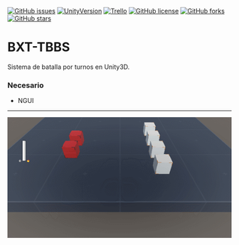 [![GitHub issues](https://img.shields.io/github/issues/MoonAntonio/BXT-TBBS.svg)](https://github.com/MoonAntonio/BXT-TBBS/issues)
[![UnityVersion](https://img.shields.io/badge/Unity-2017.3.1f1-blue.svg)](https://unity3d.com/es)
[![Trello](https://img.shields.io/badge/Trello-OFF-red.svg)](https://github.com/MoonAntonio/BXT-TBBS)
[![GitHub license](https://img.shields.io/github/license/MoonAntonio/BXT-TBBS.svg)](https://github.com/MoonAntonio/BXT-TBBS/blob/master/LICENSE)
[![GitHub forks](https://img.shields.io/github/forks/MoonAntonio/BXT-TBBS.svg)](https://github.com/MoonAntonio/BXT-TBBS/network)
[![GitHub stars](https://img.shields.io/github/stars/MoonAntonio/BXT-TBBS.svg)](https://github.com/MoonAntonio/BXT-TBBS/stargazers)

# BXT-TBBS
Sistema de batalla por turnos en Unity3D.

### Necesario
- NGUI

---

<p align="center"><img src="https://github.com/MoonAntonio/BXT-TBBS/blob/master/res/prev.gif?raw=true"></p>
